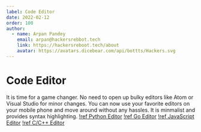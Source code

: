 ```yaml
---
label: Code Editor
date: 2022-02-12
order: 100
author:
  - name: Arpan Pandey
    email: arpan@hackersrebbot.tech
    link: https://hackersreboot.tech/about
    avatar: https://avatars.dicebear.com/api/bottts/Hackers.svg
---
```


# Code Editor
It is time for a game changer. No need to open up bulky editors like Atom or Visual Studio for minor changes. You can now use your favorite editors on your mobile phone and move around without any hassles. It is minmalist and provides syntax highlighting.
[!ref Python Editor](https://devarmyknife.hackersreboot.tech/code/python)
[!ref Go Editor](https://devarmyknife.hackersreboot.tech/code/go)
[!ref JavaScript Editor](https://devarmyknife.hackersreboot.tech/code/javascript)
[!ref C/C++ Editor](https://devarmyknife.hackersreboot.tech/code/c++)